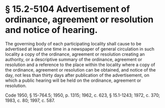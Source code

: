 # § 15.2-5104 Advertisement of ordinance, agreement or resolution and notice of hearing.

<p>The governing body of each participating locality shall cause to be advertised at least one time in a newspaper of general circulation in such locality a copy of the ordinance, agreement or resolution creating an authority, or a descriptive summary of the ordinance, agreement or resolution and a reference to the place within the locality where a copy of the ordinance, agreement or resolution can be obtained, and notice of the day, not less than thirty days after publication of the advertisement, on which a public hearing will be held on the ordinance, agreement or resolution.</p><p>Code 1950, § 15-764.5; 1950, p. 1315; 1962, c. 623, § 15.1-1243; 1972, c. 370; 1983, c. 80; 1997, c. 587.</p>
